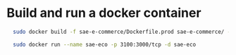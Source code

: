 # Build and run a docker container

```bash
  sudo docker build -f sae-e-commerce/Dockerfile.prod sae-e-commerce/ -t sae-eco:latest
```

```bash
  sudo docker run --name sae-eco -p 3100:3000/tcp -d sae-eco
```
